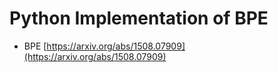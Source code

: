 # Python Implementation of BPE 

- BPE [https://arxiv.org/abs/1508.07909](https://arxiv.org/abs/1508.07909)
